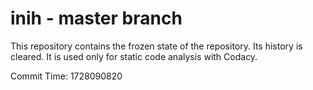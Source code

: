 # inih - master branch

This repository contains the frozen state of the repository.
Its history is cleared. It is used only for static code
analysis with Codacy.

Commit Time: 1728090820